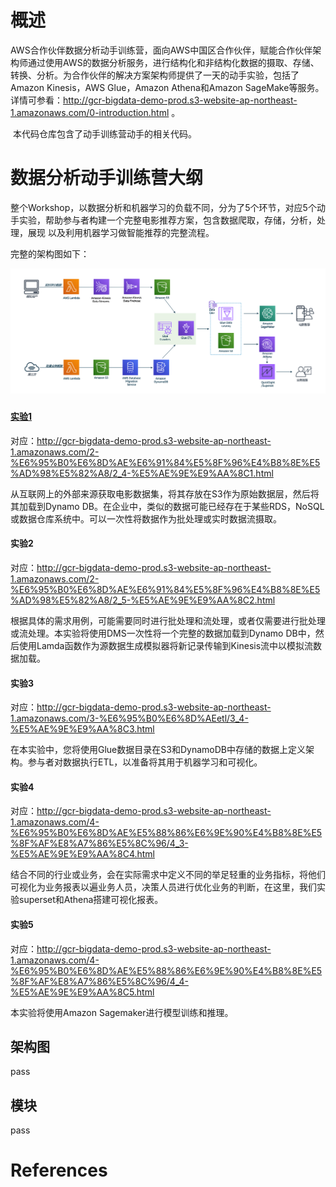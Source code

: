 # 概述

​    AWS合作伙伴数据分析动手训练营，面向AWS中国区合作伙伴，赋能合作伙伴架构师通过使用AWS的数据分析服务，进行结构化和非结构化数据的摄取、存储、转换、分析。为合作伙伴的解决方案架构师提供了一天的动手实验，包括了Amazon Kinesis，AWS Glue，Amazon Athena和Amazon SageMake等服务。详情可参看：http://gcr-bigdata-demo-prod.s3-website-ap-northeast-1.amazonaws.com/0-introduction.html 。

​    本代码仓库包含了动手训练营动手的相关代码。

# 数据分析动手训练营大纲

​     整个Workshop，以数据分析和机器学习的负载不同，分为了5个环节，对应5个动手实验，帮助参与者构建一个完整电影推荐方案，包含数据爬取，存储，分析，处理，展现 以及利用机器学习做智能推荐的完整流程。

完整的架构图如下：

![image-20210806003002404](./images/arch.png)

### 

#### [实验1](https://github.com/readybuilderone/partner-bigdataworkshop-materials/tree/main/Lab1) 

对应：http://gcr-bigdata-demo-prod.s3-website-ap-northeast-1.amazonaws.com/2-%E6%95%B0%E6%8D%AE%E6%91%84%E5%8F%96%E4%B8%8E%E5%AD%98%E5%82%A8/2_4-%E5%AE%9E%E9%AA%8C1.html 

从互联网上的外部来源获取电影数据集，将其存放在S3作为原始数据层，然后将其加载到Dynamo DB。在企业中，类似的数据可能已经存在于某些RDS，NoSQL或数据仓库系统中。可以一次性将数据作为批处理或实时数据流摄取。

#### 实验2

对应：http://gcr-bigdata-demo-prod.s3-website-ap-northeast-1.amazonaws.com/2-%E6%95%B0%E6%8D%AE%E6%91%84%E5%8F%96%E4%B8%8E%E5%AD%98%E5%82%A8/2_5-%E5%AE%9E%E9%AA%8C2.html

根据具体的需求用例，可能需要同时进行批处理和流处理，或者仅需要进行批处理或流处理。本实验将使用DMS一次性将一个完整的数据加载到Dynamo DB中，然后使用Lamda函数作为源数据生成模拟器将新记录传输到Kinesis流中以模拟流数据加载。

#### 实验3

对应：http://gcr-bigdata-demo-prod.s3-website-ap-northeast-1.amazonaws.com/3-%E6%95%B0%E6%8D%AEetl/3_4-%E5%AE%9E%E9%AA%8C3.html

在本实验中，您将使用Glue数据目录在S3和DynamoDB中存储的数据上定义架构。参与者对数据执行ETL，以准备将其用于机器学习和可视化。

#### 实验4

对应：http://gcr-bigdata-demo-prod.s3-website-ap-northeast-1.amazonaws.com/4-%E6%95%B0%E6%8D%AE%E5%88%86%E6%9E%90%E4%B8%8E%E5%8F%AF%E8%A7%86%E5%8C%96/4_3-%E5%AE%9E%E9%AA%8C4.html

结合不同的行业或业务，会在实际需求中定义不同的举足轻重的业务指标，将他们可视化为业务报表以遍业务人员，决策人员进行优化业务的判断，在这里，我们实验superset和Athena搭建可视化报表。

#### 实验5

对应：http://gcr-bigdata-demo-prod.s3-website-ap-northeast-1.amazonaws.com/4-%E6%95%B0%E6%8D%AE%E5%88%86%E6%9E%90%E4%B8%8E%E5%8F%AF%E8%A7%86%E5%8C%96/4_4-%E5%AE%9E%E9%AA%8C5.html

本实验将使用Amazon Sagemaker进行模型训练和推理。



## 架构图

pass

## 模块

pass



# References





